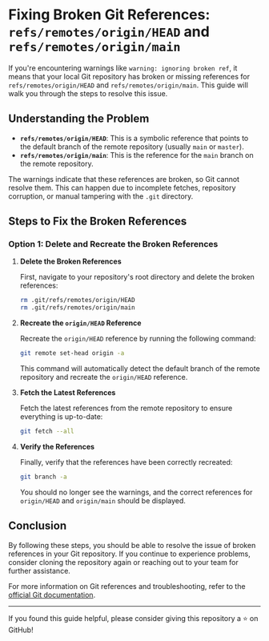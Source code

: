 # Fixing Broken Git References: `refs/remotes/origin/HEAD` and `refs/remotes/origin/main`

If you're encountering warnings like `warning: ignoring broken ref`, it means that your local Git repository has broken or missing references for `refs/remotes/origin/HEAD` and `refs/remotes/origin/main`. This guide will walk you through the steps to resolve this issue.

## Understanding the Problem

- **`refs/remotes/origin/HEAD`**: This is a symbolic reference that points to the default branch of the remote repository (usually `main` or `master`).
- **`refs/remotes/origin/main`**: This is the reference for the `main` branch on the remote repository.

The warnings indicate that these references are broken, so Git cannot resolve them. This can happen due to incomplete fetches, repository corruption, or manual tampering with the `.git` directory.

## Steps to Fix the Broken References

### Option 1: Delete and Recreate the Broken References

1. **Delete the Broken References**

   First, navigate to your repository's root directory and delete the broken references:

   ```bash
   rm .git/refs/remotes/origin/HEAD
   rm .git/refs/remotes/origin/main
   ```

2. **Recreate the `origin/HEAD` Reference**

   Recreate the `origin/HEAD` reference by running the following command:

   ```bash
   git remote set-head origin -a
   ```

   This command will automatically detect the default branch of the remote repository and recreate the `origin/HEAD` reference.

3. **Fetch the Latest References**

   Fetch the latest references from the remote repository to ensure everything is up-to-date:

   ```bash
   git fetch --all
   ```

4. **Verify the References**

   Finally, verify that the references have been correctly recreated:

   ```bash
   git branch -a
   ```

   You should no longer see the warnings, and the correct references for `origin/HEAD` and `origin/main` should be displayed.

## Conclusion

By following these steps, you should be able to resolve the issue of broken references in your Git repository. If you continue to experience problems, consider cloning the repository again or reaching out to your team for further assistance.

For more information on Git references and troubleshooting, refer to the [official Git documentation](https://git-scm.com/doc).

---

If you found this guide helpful, please consider giving this repository a ⭐️ on GitHub!